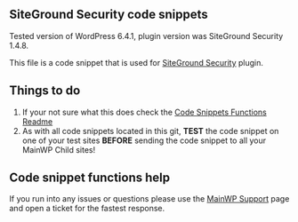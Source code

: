 ## SiteGround Security code snippets

Tested version of WordPress 6.4.1, plugin version was SiteGround Security 1.4.8.

This file is a code snippet that is used for [SiteGround Security](https://wordpress.org/plugins/sg-security/) plugin. 

## Things to do

1. If your not sure what this does check the [Code Snippets Functions Readme](https://github.com/mainwp/Code-Snippets-Functions/blob/master/README.md)
2. As with all code snippets located in this git, **TEST** the code snippet on one of your test sites **BEFORE** sending the code snippet to all your MainWP Child sites!

## Code snippet functions help

If you run into any issues or questions please use the [MainWP Support](https://mainwp.com/support/) page and open a ticket for the fastest response.
